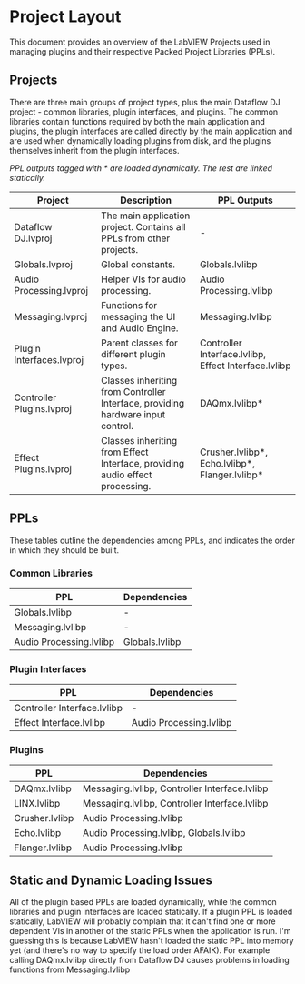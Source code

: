 # Project Layout
This document provides an overview of the LabVIEW Projects used in managing plugins and their respective Packed Project Libraries (PPLs).

## Projects
There are three main groups of project types, plus the main Dataflow DJ project - common libraries, plugin interfaces, and plugins. The common libraries contain functions required by both the main application and plugins, the plugin interfaces are called directly by the main application and are used when dynamically loading plugins from disk, and the plugins themselves inherit from the plugin interfaces.

*PPL outputs tagged with \* are loaded dynamically. The rest are linked statically.*

Project | Description | PPL Outputs
--------|-------------|------------
Dataflow DJ.lvproj | The main application project. Contains all PPLs from other projects. | -
Globals.lvproj | Global constants. | Globals.lvlibp
Audio Processing.lvproj | Helper VIs for audio processing. | Audio Processing.lvlibp
Messaging.lvproj | Functions for messaging the UI and Audio Engine. | Messaging.lvlibp
Plugin Interfaces.lvproj | Parent classes for different plugin types. | Controller Interface.lvlibp, Effect Interface.lvlibp
Controller Plugins.lvproj | Classes inheriting from Controller Interface, providing hardware input control. | DAQmx.lvlibp\*
Effect Plugins.lvproj | Classes inheriting from Effect Interface, providing audio effect processing. | Crusher.lvlibp\*, Echo.lvlibp\*, Flanger.lvlibp\*

## PPLs
These tables outline the dependencies among PPLs, and indicates the order in which they should be built.

### Common Libraries
PPL | Dependencies
----|-------------
Globals.lvlibp | -
Messaging.lvlibp | -
Audio Processing.lvlibp | Globals.lvlibp

### Plugin Interfaces
PPL | Dependencies
----|-------------
Controller Interface.lvlibp | -
Effect Interface.lvlibp | Audio Processing.lvlibp

### Plugins
PPL | Dependencies
----|-------------
DAQmx.lvlibp | Messaging.lvlibp, Controller Interface.lvlibp
LINX.lvlibp | Messaging.lvlibp, Controller Interface.lvlibp
Crusher.lvlibp | Audio Processing.lvlibp
Echo.lvlibp | Audio Processing.lvlibp, Globals.lvlibp
Flanger.lvlibp | Audio Processing.lvlibp

## Static and Dynamic Loading Issues
All of the plugin based PPLs are loaded dynamically, while the common libraries and plugin interfaces are loaded statically. If a plugin PPL is loaded statically, LabVIEW will probably complain that it can't find one or more dependent VIs in another of the static PPLs when the application is run. I'm guessing this is because LabVIEW hasn't loaded the static PPL into memory yet (and there's no way to specify the load order AFAIK). For example calling DAQmx.lvlibp directly from Dataflow DJ causes problems in loading functions from Messaging.lvlibp